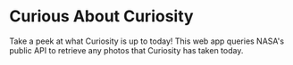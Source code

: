 # Curious About Curiosity
Take a peek at what Curiosity is up to today! This web app queries NASA's public API to retrieve any photos that Curiosity has taken today.
